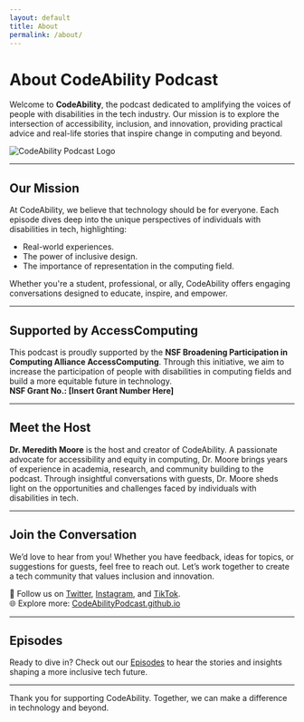 ```yaml
---
layout: default
title: About
permalink: /about/
---
```


# About CodeAbility Podcast

Welcome to **CodeAbility**, the podcast dedicated to amplifying the voices of people with disabilities in the tech industry. Our mission is to explore the intersection of accessibility, inclusion, and innovation, providing practical advice and real-life stories that inspire change in computing and beyond.

![CodeAbility Podcast Logo](/assets/images/CodeAbilityExpandedLogo_Gray.png)

---

## **Our Mission**

At CodeAbility, we believe that technology should be for everyone. Each episode dives deep into the unique perspectives of individuals with disabilities in tech, highlighting:
- Real-world experiences.
- The power of inclusive design.
- The importance of representation in the computing field.

Whether you're a student, professional, or ally, CodeAbility offers engaging conversations designed to educate, inspire, and empower.

---

## **Supported by AccessComputing**

This podcast is proudly supported by the **NSF Broadening Participation in Computing Alliance AccessComputing**. Through this initiative, we aim to increase the participation of people with disabilities in computing fields and build a more equitable future in technology.  
**NSF Grant No.: [Insert Grant Number Here]**

---

## **Meet the Host**

**Dr. Meredith Moore** is the host and creator of CodeAbility. A passionate advocate for accessibility and equity in computing, Dr. Moore brings years of experience in academia, research, and community building to the podcast. Through insightful conversations with guests, Dr. Moore sheds light on the opportunities and challenges faced by individuals with disabilities in tech.

---

## **Join the Conversation**

We’d love to hear from you! Whether you have feedback, ideas for topics, or suggestions for guests, feel free to reach out. Let’s work together to create a tech community that values inclusion and innovation.

📱 Follow us on [Twitter](https://twitter.com/CodeAbilityPod), [Instagram](https://www.instagram.com/codeabilitypodcast/), and [TikTok](https://www.tiktok.com/@codeabilitypodcast).  
🌐 Explore more: [CodeAbilityPodcast.github.io](https://codeabilitypodcast.github.io/)

---

## **Episodes**

Ready to dive in? Check out our [Episodes](/episodes/) to hear the stories and insights shaping a more inclusive tech future.

---

Thank you for supporting CodeAbility. Together, we can make a difference in technology and beyond.
